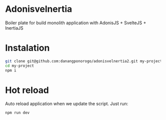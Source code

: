 # Adonisvelnertia

Boiler plate for build monolith application with AdonisJS + SvelteJS + InertiaJS

# Instalation

```bash
git clone git@github.com:danangponorogo/adonisvelnertia2.git my-project
cd my-project
npm i
```

# Hot reload

Auto reload application when we update the script. Just run:

```bash
npm run dev
```